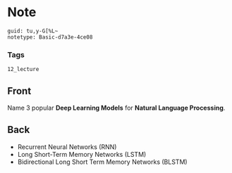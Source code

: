 # Note
```
guid: tu,y-G[%L~
notetype: Basic-d7a3e-4ce08
```

### Tags
```
12_lecture
```

## Front
Name 3 popular <b>Deep Learning Models</b> for <b>Natural Language
Processing</b>.

## Back
<div>
  <div>
    <ul>
      <li>Recurrent Neural Networks (RNN)
      <li>Long Short-Term Memory Networks (LSTM)
      <li>Bidirectional Long Short Term Memory Networks (BLSTM)
    </ul>
  </div>
</div>
